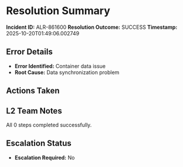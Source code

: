 # Resolution Summary

**Incident ID:** ALR-861600
**Resolution Outcome:** SUCCESS
**Timestamp:** 2025-10-20T01:49:06.002749

## Error Details
- **Error Identified:** Container data issue
- **Root Cause:** Data synchronization problem

## Actions Taken


## L2 Team Notes
All 0 steps completed successfully.

## Escalation Status
- **Escalation Required:** No
